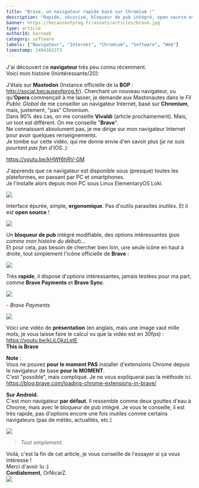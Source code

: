 ```yaml
---
title: "Brave, un navigateur rapide basé sur Chromium !"
description: "Rapide, sécurisé, bloqueur de pub intégré, open source et disponible sur tous vos appareils !"
banner: https://becauseofprog.fr/assets/articles/brave.jpg
type: article
authorId: kernoeb
category: software
labels: ["Navigateur", "Internet", "Chromium", "Software", "Web"]
timestamp: 1494162273
---
```


J'ai découvert ce **navigateur** très peu connu récemment.  
Voici mon histoire (Inintéressante/20):

J'étais sur **Mastodon** (Instance officielle de la **BOP** : <http://social.becauseofprog.fr>). Cherchant un nouveau navigateur, vu qu'**Opera** commençait à me lasser, je demande aux Mastonautes dans le *Fil Public Global* de me conseiller un navigateur Internet, basé sur **Chromium**, mais, justement, "pas" Chromium.  
Dans 90% des cas, on me conseille **Vivaldi** (article prochainement). Mais, un toot est différent. On me conseille "**Brave**".   
Ne connaissant absolument pas, je me dirige sur mon navigateur Internet pour avoir quelques renseignements.  
Je tombe sur cette vidéo, qui me donne envie d'en savoir plus (*je ne suis pourtant pas fan d'IOS..*):  
  
<https://youtu.be/kHWf6hRV-GM>

J'apprends que ce navigateur est disponible sous (presque) toutes les plateformes, en passant par PC et smartphones.  
Je l'installe alors depuis mon PC sous Linux ElementaryOS Loki.  

![](https://preview.ibb.co/dxArqk/Capture_d_cran_du_2017_05_04_16_56_05.png)

Interface épurée, simple, **ergonomique**. Pas d'outils parasites *inutiles*. Et il est **open source** !  
  
![](https://image.ibb.co/eAxRO5/Capture_d_cran_du_2017_05_04_17_33_52.png)  

Un **bloqueur de pub** intégré modifiable, des options intéressantes (*pas comme mon histoire du début*)...  
Et pour cela, pas besoin de chercher bien loin, une seule icône en haut à droite, tout simplement l'icône officielle de **Brave** : 

![](https://yt3.ggpht.com/--K6HYHn9JSs/AAAAAAAAAAI/AAAAAAAAAAA/i3jjrNOCa3U/s88-c-k-no-mo-rj-c0xffffff/photo.jpg)
  
Très **rapide**, il dispose d'options intéressantes, jamais testées pour ma part, comme **Brave Payments** et **Brave Sync**.  

![](http://i.imgur.com/dnmOrro.png)  

*- Brave Payments*  

![](http://i.imgur.com/5S0JNI6.png)  
  
Voici une vidéo de **présentation** (en anglais, mais une image vaut mille mots, je vous laisse faire le calcul vu que la vidéo est en 30fps) :  
<https://youtu.be/kLiLOkzLetE>  
**This is Brave**  
  
**Note** :  
Vous ne pouvez **pour le moment PAS** installer d'extensions Chrome depuis le navigateur de base **pour le MOMENT**.   
C'est "possible", mais compliqué. Je ne vous expliquerai pas la méthode ici.  
<https://blog.brave.com/loading-chrome-extensions-in-brave/>  
  
**Sur Android.**  
C'est mon navigateur **par défaut**. Il ressemble comme deux gouttes d'eau à Chrome, mais avec le bloqueur de pub intégré. Je vous le conseille, il est très rapide, pas d'options encore une fois inutiles comme certains navigateurs (pas de météo, actualités, etc.)  

![](https://image.ibb.co/gJimqk/1493914011810146067519.jpg)


> *Tout simplement.*

Voilà, c'est la fin de cet article, je vous conseille de l'essayer si ça vous intéresse !  
Merci d'avoir lu :)  
**Cordialement**, OrNicarZ.  
![](https://brave.com/assets/img/press/brave_logo_2color_512x.png)
